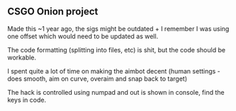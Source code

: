 ## CSGO Onion project

Made this ~1 year ago, the sigs might be outdated + I remember I was using one offset which would need to be updated as well.

The code formatting (splitting into files, etc) is shit, but the code should be workable.

I spent quite a lot of time on making the aimbot decent (human settings - does smooth, aim on curve, overaim and snap back to target)

The hack is controlled using numpad and out is shown in console, find the keys in code.
